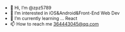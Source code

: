 - 👋 Hi, I’m @zpz5789
- 👀 I’m interested in iOS&Android&Front-End Web Dev
- 🌱 I’m currently learning ... React
- 📫 How to reach me 364443045@qq.com

<!---
zpz5789/zpz5789 is a ✨ special ✨ repository because its `README.md` (this file) appears on your GitHub profile.
You can click the Preview link to take a look at your changes.
--->
